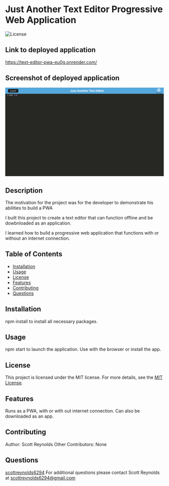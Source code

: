 # Just Another Text Editor Progressive Web Application

![License](https://img.shields.io/badge/license-MIT-blue)

## Link to deployed application
https://text-editor-pwa-eu0g.onrender.com/

## Screenshot of deployed application
![Screenshot](/Assets/image.png)

## Description
The motivation for the project was for the developer to demonstrate his abilities to build a PWA

I built this project to create a text editor that can function offline and be dowbnloaded as an application.

I learned how to build a progressive web application that functions with or without an internet connection.

## Table of Contents
- [Installation](#installation)
- [Usage](#usage)
- [License](#license)
- [Features](#features)
- [Contributing](#contributing)
- [Questions](#questions)

## Installation
npm install to install all necessary packages.

## Usage
npm start to launch the application. Use with the browser or install the app.


## License
This project is licensed under the MIT license.
For more details, see the [MIT License](https://opensource.org/licenses/MIT).


## Features
Runs as a PWA, with or with out internet connection. Can also be downloaded as an app.

## Contributing
Author: Scott Reynolds
Other Contributors: None

## Questions
[scottreynolds6294](https://github.com/scottreynolds6294)
For additional questions please contact Scott Reynolds at scottreynolds6294@gmail.com
